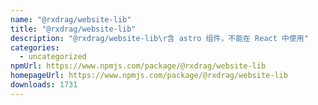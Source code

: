 ```yaml
---
name: "@rxdrag/website-lib"
title: "@rxdrag/website-lib"
description: "@rxdrag/website-lib\r含 astro 组件，不能在 React 中使用"
categories:
  - uncategorized
npmUrl: https://www.npmjs.com/package/@rxdrag/website-lib
homepageUrl: https://www.npmjs.com/package/@rxdrag/website-lib
downloads: 1731
---
```

